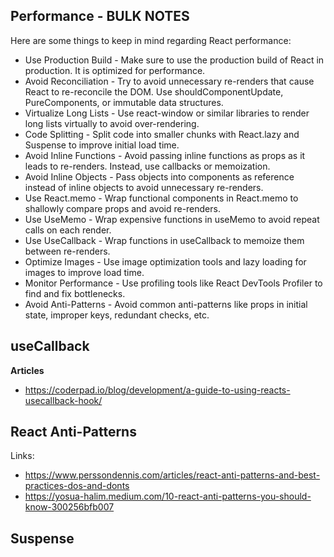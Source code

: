 

## Performance - BULK NOTES

Here are some things to keep in mind regarding React performance:

- Use Production Build - Make sure to use the production build of React in production. It is optimized
for performance.
- Avoid Reconciliation - Try to avoid unnecessary re-renders that cause React to re-reconcile the DOM. 
Use shouldComponentUpdate, PureComponents, or immutable data structures.
- Virtualize Long Lists - Use react-window or similar libraries to render long lists virtually to
avoid over-rendering.
- Code Splitting - Split code into smaller chunks with React.lazy and Suspense to improve initial load time.
- Avoid Inline Functions - Avoid passing inline functions as props as it leads to re-renders.
Instead, use callbacks or memoization.
- Avoid Inline Objects - Pass objects into components as reference instead of inline objects
to avoid unnecessary re-renders.
- Use React.memo - Wrap functional components in React.memo to shallowly compare props and
avoid re-renders.
- Use UseMemo - Wrap expensive functions in useMemo to avoid repeat calls on each render.
- Use UseCallback - Wrap functions in useCallback to memoize them between re-renders.
- Optimize Images - Use image optimization tools and lazy loading for images to improve
load time.
- Monitor Performance - Use profiling tools like React DevTools Profiler to find and fix bottlenecks.
- Avoid Anti-Patterns - Avoid common anti-patterns like props in initial state, improper keys, redundant checks, etc.

## useCallback

**Articles**
- https://coderpad.io/blog/development/a-guide-to-using-reacts-usecallback-hook/


## React Anti-Patterns

Links:
- https://www.perssondennis.com/articles/react-anti-patterns-and-best-practices-dos-and-donts
- https://yosua-halim.medium.com/10-react-anti-patterns-you-should-know-300256bfb007


## Suspense
